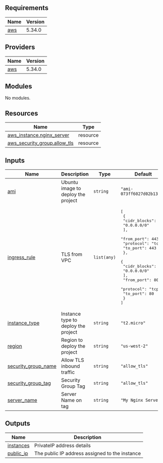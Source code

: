 ## Requirements

| Name | Version |
|------|---------|
| <a name="requirement_aws"></a> [aws](#requirement\_aws) | 5.34.0 |

## Providers

| Name | Version |
|------|---------|
| <a name="provider_aws"></a> [aws](#provider\_aws) | 5.34.0 |

## Modules

No modules.

## Resources

| Name | Type |
|------|------|
| [aws_instance.nginx_server](https://registry.terraform.io/providers/hashicorp/aws/5.34.0/docs/resources/instance) | resource |
| [aws_security_group.allow_tls](https://registry.terraform.io/providers/hashicorp/aws/5.34.0/docs/resources/security_group) | resource |

## Inputs

| Name | Description | Type | Default | Required |
|------|-------------|------|---------|:--------:|
| <a name="input_ami"></a> [ami](#input\_ami) | Ubuntu image to deploy the project | `string` | `"ami-073ff6027d02b1312"` | no |
| <a name="input_ingress_rule"></a> [ingress\_rule](#input\_ingress\_rule) | TLS from VPC | `list(any)` | <pre>[<br>  {<br>    "cidr_blocks": [<br>      "0.0.0.0/0"<br>    ],<br>    "from_port": 443,<br>    "protocol": "tcp",<br>    "to_port": 443<br>  },<br>  {<br>    "cidr_blocks": [<br>      "0.0.0.0/0"<br>    ],<br>    "from_port": 80,<br>    "protocol": "tcp",<br>    "to_port": 80<br>  }<br>]</pre> | no |
| <a name="input_instance_type"></a> [instance\_type](#input\_instance\_type) | Instance type to deploy the project | `string` | `"t2.micro"` | no |
| <a name="input_region"></a> [region](#input\_region) | Region to deploy the project | `string` | `"us-west-2"` | no |
| <a name="input_security_group_name"></a> [security\_group\_name](#input\_security\_group\_name) | Allow TLS inbound traffic | `string` | `"allow_tls"` | no |
| <a name="input_security_group_tag"></a> [security\_group\_tag](#input\_security\_group\_tag) | Security Group Tag | `string` | `"allow_tls"` | no |
| <a name="input_server_name"></a> [server\_name](#input\_server\_name) | Server Name on tag | `string` | `"My Nginx Server"` | no |

## Outputs

| Name | Description |
|------|-------------|
| <a name="output_instances"></a> [instances](#output\_instances) | PrivateIP address details |
| <a name="output_public_ip"></a> [public\_ip](#output\_public\_ip) | The public IP address assigned to the instance |
